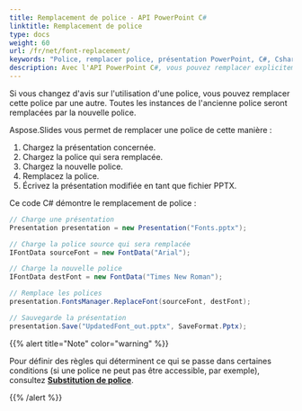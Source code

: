 ```yaml
---
title: Remplacement de police - API PowerPoint C#  
linktitle: Remplacement de police  
type: docs  
weight: 60  
url: /fr/net/font-replacement/  
keywords: "Police, remplacer police, présentation PowerPoint, C#, Csharp, Aspose.Slides pour .NET"  
description: Avec l'API PowerPoint C#, vous pouvez remplacer explicitement une police par une autre dans la présentation.  
---
```


Si vous changez d'avis sur l'utilisation d'une police, vous pouvez remplacer cette police par une autre. Toutes les instances de l'ancienne police seront remplacées par la nouvelle police.

Aspose.Slides vous permet de remplacer une police de cette manière :

1. Chargez la présentation concernée.  
2. Chargez la police qui sera remplacée.  
3. Chargez la nouvelle police.  
4. Remplacez la police.  
5. Écrivez la présentation modifiée en tant que fichier PPTX.

Ce code C# démontre le remplacement de police :

```c#
// Charge une présentation
Presentation presentation = new Presentation("Fonts.pptx");

// Charge la police source qui sera remplacée
IFontData sourceFont = new FontData("Arial");

// Charge la nouvelle police
IFontData destFont = new FontData("Times New Roman");

// Remplace les polices
presentation.FontsManager.ReplaceFont(sourceFont, destFont);

// Sauvegarde la présentation
presentation.Save("UpdatedFont_out.pptx", SaveFormat.Pptx);
```

{{% alert title="Note" color="warning" %}} 

Pour définir des règles qui déterminent ce qui se passe dans certaines conditions (si une police ne peut pas être accessible, par exemple), consultez [**Substitution de police**](/slides/fr/net/font-substitution/).

{{% /alert %}}